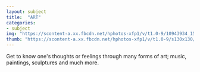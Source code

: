 ```yaml
---
layout: subject
title:  "ART"
categories:
- subject
img: "https://scontent-a.xx.fbcdn.net/hphotos-xfp1/v/t1.0-9/10943934_1559500787623318_5925510043186134940_n.jpg?oh=8745bc02ab7394a12b6d3d1be8b76e31&oe=5567A6EF"
thumb: "https://scontent-a.xx.fbcdn.net/hphotos-xfp1/v/t1.0-9/s130x130/10943934_1559500787623318_5925510043186134940_n.jpg?oh=652103a6afea55d79888451b6d7c26d7&oe=55237CB3"
---
```


Get to know one's thoughts or feelings through many forms of art; music, paintings, sculptures and much more.